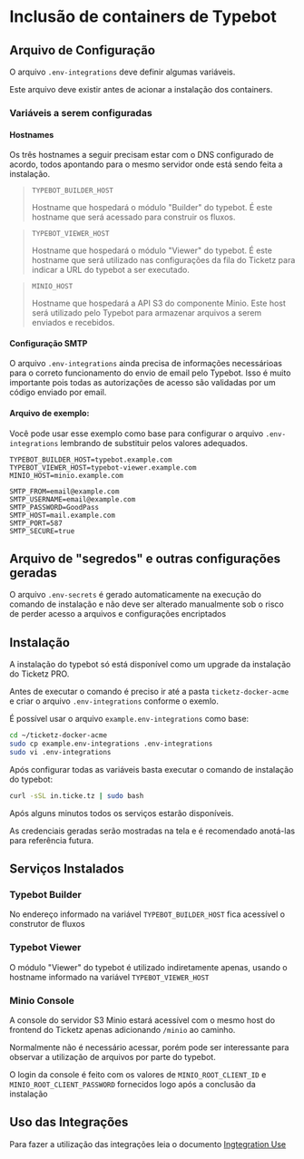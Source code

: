 Inclusão de containers de Typebot
=================================

Arquivo de Configuração
-----------------------

O arquivo `.env-integrations` deve definir algumas variáveis.

Este arquivo deve existir antes de acionar a instalação dos containers.

### Variáveis a serem configuradas

#### Hostnames

Os três hostnames a seguir precisam estar com o DNS configurado de acordo, todos 
apontando para o mesmo servidor onde está sendo feita a instalação.

> `TYPEBOT_BUILDER_HOST`
> 
> Hostname que hospedará o módulo "Builder" do typebot. É este hostname que será acessado
> para construir os fluxos.

> `TYPEBOT_VIEWER_HOST`
>
> Hostname que hospedará o módulo "Viewer" do typebot. É este hostname que será
> utilizado nas configurações da fila do Ticketz para indicar a URL do typebot
> a ser executado.

> `MINIO_HOST`
> 
> Hostname que hospedará a API S3 do componente Minio. Este host será utilizado pelo
> Typebot para armazenar arquivos a serem enviados e recebidos.

#### Configuração SMTP

O arquivo `.env-integrations` ainda precisa de informações necessárioas
para o correto funcionamento do envio de email pelo Typebot. Isso é muito
importante pois todas as autorizações de acesso são validadas por um
código enviado por email.

#### Arquivo de exemplo:

Você pode usar esse exemplo como base para configurar o arquivo `.env-integrations`
lembrando de substituir pelos valores adequados.

```
TYPEBOT_BUILDER_HOST=typebot.example.com
TYPEBOT_VIEWER_HOST=typebot-viewer.example.com
MINIO_HOST=minio.example.com

SMTP_FROM=email@example.com
SMTP_USERNAME=email@example.com
SMTP_PASSWORD=GoodPass
SMTP_HOST=mail.example.com
SMTP_PORT=587
SMTP_SECURE=true
```

Arquivo de "segredos" e outras configurações geradas
----------------------------------------------------

O arquivo `.env-secrets` é gerado automaticamente na execução do comando de
instalação e não deve ser alterado manualmente sob o risco de perder
acesso a arquivos e configurações encriptados

Instalação
----------

A instalação do typebot só está disponível como um upgrade da instalação
do Ticketz PRO.

Antes de executar o comando é preciso ir até a pasta `ticketz-docker-acme`
e criar o arquivo `.env-integrations` conforme o exemlo.

É possível usar o arquivo `example.env-integrations` como base:

```bash
cd ~/ticketz-docker-acme
sudo cp example.env-integrations .env-integrations
sudo vi .env-integrations
```

Após configurar todas as variáveis basta executar o comando de instalação do
typebot:

```bash
curl -sSL in.ticke.tz | sudo bash
```

Após alguns minutos todos os serviços estarão disponíveis. 

As credenciais geradas serão mostradas na tela e é recomendado anotá-las para
referência futura.

Serviços Instalados
-------------------

### Typebot Builder

No endereço informado na variável `TYPEBOT_BUILDER_HOST` fica acessível o
construtor de fluxos


### Typebot Viewer

O módulo "Viewer" do typebot é utilizado indiretamente apenas, usando o hostname
informado na variável `TYPEBOT_VIEWER_HOST`

### Minio Console

A console do servidor S3 Minio estará acessível com o mesmo host do frontend do
Ticketz apenas adicionando `/minio` ao caminho.

Normalmente não é necessário acessar, porém pode ser interessante para
observar a utilização de arquivos por parte do typebot.

O login da console é feito com os valores de `MINIO_ROOT_CLIENT_ID` e 
`MINIO_ROOT_CLIENT_PASSWORD` fornecidos logo após a conclusão da instalação

Uso das Integrações
-------------------

Para fazer a utilização das integrações leia o documento [Ingtegration Use](Integration%20Use.md)

